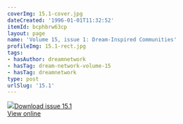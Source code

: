 ```yaml
---
coverImg: 15.1-cover.jpg
dateCreated: '1996-01-01T11:32:52'
itemId: bcphbrw63cp
layout: page
name: 'Volume 15, issue 1: Dream-Inspired Communities'
profileImg: 15.1-rect.jpg
tags:
- hasAuthor: dreamnetwork
- hasTag: dream-network-volume-15
- hasTag: dreamnetwork
type: post
urlSlug: '15.1'
---
```

<img class="card-journal-img" src="../images/15.1-rect.jpg"/><a href="../files/pdfs/Volume_15/15.1-Dream-Network-Vol-15-No-1.pdf" download="">Download issue 15.1</a><br><a href="../files/pdfs/Volume_15/15.1-Dream-Network-Vol-15-No-1.pdf">View online</a>